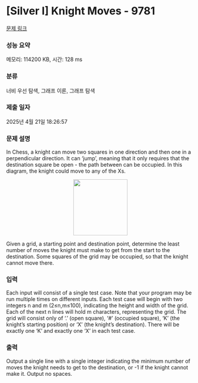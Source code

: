 # [Silver I] Knight Moves - 9781 

[문제 링크](https://www.acmicpc.net/problem/9781) 

### 성능 요약

메모리: 114200 KB, 시간: 128 ms

### 분류

너비 우선 탐색, 그래프 이론, 그래프 탐색

### 제출 일자

2025년 4월 21일 18:26:57

### 문제 설명

<p>In Chess, a knight can move two squares in one direction and then one in a perpendicular direction. It can ‘jump’, meaning that it only requires that the destination square be open - the path between can be occupied. In this diagram, the knight could move to any of the Xs.</p>

<p style="text-align: center;"><img alt="" src="https://onlinejudgeimages.s3-ap-northeast-1.amazonaws.com/problem/10562/1.png" style="width: 145px; height: 150px;"></p>

<p>Given a grid, a starting point and destination point, determine the least number of moves the knight must make to get from the start to the destination. Some squares of the grid may be occupied, so that the knight cannot move there.</p>

### 입력 

 <p>Each input will consist of a single test case. Note that your program may be run multiple times on different inputs. Each test case will begin with two integers n and m (2≤n,m≤100), indicating the height and width of the grid. Each of the next n lines will hold m characters, representing the grid. The grid will consist only of ‘.’ (open square), ‘#’ (occupied square), ‘K’ (the knight’s starting position) or ‘X’ (the knight’s destination). There will be exactly one ‘K’ and exactly one ‘X’ in each test case.</p>

### 출력 

 <p>Output a single line with a single integer indicating the minimum number of moves the knight needs to get to the destination, or -1 if the knight cannot make it. Output no spaces.</p>

